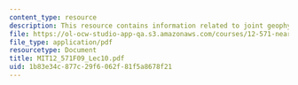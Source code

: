 ```yaml
---
content_type: resource
description: This resource contains information related to joint geophysical inversions.
file: https://ol-ocw-studio-app-qa.s3.amazonaws.com/courses/12-571-near-surface-geophysical-imaging-fall-2009/1b83e34c877c29f6062f81f5a8678f21_MIT12_571F09_Lec10.pdf
file_type: application/pdf
resourcetype: Document
title: MIT12_571F09_Lec10.pdf
uid: 1b83e34c-877c-29f6-062f-81f5a8678f21
---
```


